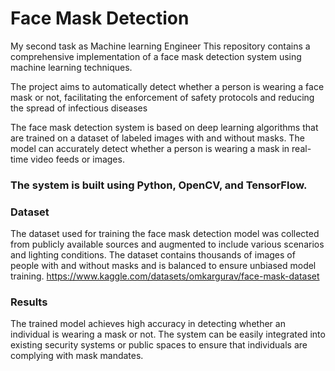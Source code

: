 # Face Mask Detection
My second task as Machine learning Engineer
This repository contains a comprehensive implementation of a face mask detection system using machine learning techniques.

The project aims to automatically detect whether a person is wearing a face mask or not, facilitating the enforcement of safety protocols and reducing the spread of infectious diseases

The face mask detection system is based on deep learning algorithms that are trained on a dataset of labeled images with and without masks. The model can accurately detect whether a person is wearing a mask in real-time video feeds or images.

### The system is built using Python, OpenCV, and TensorFlow.

### Dataset

The dataset used for training the face mask detection model was collected from publicly available sources and augmented to include various scenarios and lighting conditions. The dataset contains thousands of images of people with and without masks and is balanced to ensure unbiased model training.
https://www.kaggle.com/datasets/omkargurav/face-mask-dataset

### Results

The trained model achieves high accuracy in detecting whether an individual is wearing a mask or not. The system can be easily integrated into existing security systems or public spaces to ensure that individuals are complying with mask mandates.

